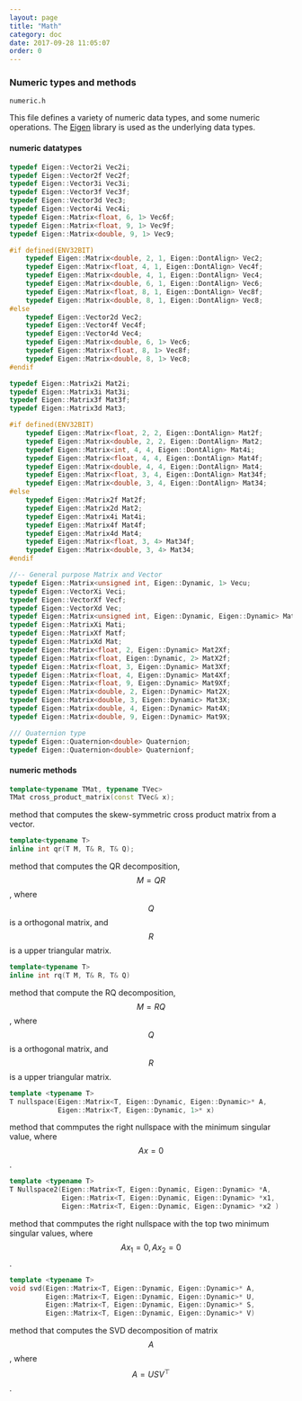 ```yaml
---
layout: page
title: "Math"
category: doc
date: 2017-09-28 11:05:07
order: 0
---
```


### Numeric types and methods
`numeric.h`

This file defines a variety of numeric data types, and some numeric operations. The [Eigen]() library is used as the underlying data types.

#### numeric datatypes
```cpp
typedef Eigen::Vector2i Vec2i;
typedef Eigen::Vector2f Vec2f;
typedef Eigen::Vector3i Vec3i;
typedef Eigen::Vector3f Vec3f;
typedef Eigen::Vector3d Vec3;
typedef Eigen::Vector4i Vec4i;
typedef Eigen::Matrix<float, 6, 1> Vec6f;
typedef Eigen::Matrix<float, 9, 1> Vec9f;
typedef Eigen::Matrix<double, 9, 1> Vec9;

#if defined(ENV32BIT)
    typedef Eigen::Matrix<double, 2, 1, Eigen::DontAlign> Vec2;
    typedef Eigen::Matrix<float, 4, 1, Eigen::DontAlign> Vec4f;
    typedef Eigen::Matrix<double, 4, 1, Eigen::DontAlign> Vec4;
    typedef Eigen::Matrix<double, 6, 1, Eigen::DontAlign> Vec6;
    typedef Eigen::Matrix<float, 8, 1, Eigen::DontAlign> Vec8f;
    typedef Eigen::Matrix<double, 8, 1, Eigen::DontAlign> Vec8;
#else
    typedef Eigen::Vector2d Vec2;
    typedef Eigen::Vector4f Vec4f;
    typedef Eigen::Vector4d Vec4;
    typedef Eigen::Matrix<double, 6, 1> Vec6;
    typedef Eigen::Matrix<float, 8, 1> Vec8f;
    typedef Eigen::Matrix<double, 8, 1> Vec8;
#endif

typedef Eigen::Matrix2i Mat2i;
typedef Eigen::Matrix3i Mat3i;
typedef Eigen::Matrix3f Mat3f;
typedef Eigen::Matrix3d Mat3;

#if defined(ENV32BIT)
    typedef Eigen::Matrix<float, 2, 2, Eigen::DontAlign> Mat2f;
    typedef Eigen::Matrix<double, 2, 2, Eigen::DontAlign> Mat2;
    typedef Eigen::Matrix<int, 4, 4, Eigen::DontAlign> Mat4i;
    typedef Eigen::Matrix<float, 4, 4, Eigen::DontAlign> Mat4f;
    typedef Eigen::Matrix<double, 4, 4, Eigen::DontAlign> Mat4;
    typedef Eigen::Matrix<float, 3, 4, Eigen::DontAlign> Mat34f;
    typedef Eigen::Matrix<double, 3, 4, Eigen::DontAlign> Mat34;
#else
    typedef Eigen::Matrix2f Mat2f;
    typedef Eigen::Matrix2d Mat2;
    typedef Eigen::Matrix4i Mat4i;
    typedef Eigen::Matrix4f Mat4f;
    typedef Eigen::Matrix4d Mat4;
    typedef Eigen::Matrix<float, 3, 4> Mat34f;
    typedef Eigen::Matrix<double, 3, 4> Mat34;
#endif

//-- General purpose Matrix and Vector
typedef Eigen::Matrix<unsigned int, Eigen::Dynamic, 1> Vecu;
typedef Eigen::VectorXi Veci;
typedef Eigen::VectorXf Vecf;
typedef Eigen::VectorXd Vec;
typedef Eigen::Matrix<unsigned int, Eigen::Dynamic, Eigen::Dynamic> Matu;
typedef Eigen::MatrixXi Mati;
typedef Eigen::MatrixXf Matf;
typedef Eigen::MatrixXd Mat;
typedef Eigen::Matrix<float, 2, Eigen::Dynamic> Mat2Xf;
typedef Eigen::Matrix<float, Eigen::Dynamic, 2> MatX2f;
typedef Eigen::Matrix<float, 3, Eigen::Dynamic> Mat3Xf;
typedef Eigen::Matrix<float, 4, Eigen::Dynamic> Mat4Xf;
typedef Eigen::Matrix<float, 9, Eigen::Dynamic> Mat9Xf;
typedef Eigen::Matrix<double, 2, Eigen::Dynamic> Mat2X;
typedef Eigen::Matrix<double, 3, Eigen::Dynamic> Mat3X;
typedef Eigen::Matrix<double, 4, Eigen::Dynamic> Mat4X;
typedef Eigen::Matrix<double, 9, Eigen::Dynamic> Mat9X;

/// Quaternion type
typedef Eigen::Quaternion<double> Quaternion;
typedef Eigen::Quaternion<double> Quaternionf;
```

#### numeric methods
```cpp
template<typename TMat, typename TVec>
TMat cross_product_matrix(const TVec& x);
```
method that computes the skew-symmetric cross product matrix from a vector.

```cpp
template<typename T>
inline int qr(T M, T& R, T& Q);
```
method that computes the QR decomposition, $$M=QR$$, where $$Q$$ is a orthogonal matrix, and $$R$$ is a upper triangular matrix.

```cpp
template<typename T>
inline int rq(T M, T& R, T& Q)
```
method that compute the RQ decomposition, $$M=RQ$$, where $$Q$$ is a orthogonal matrix, and $$R$$ is a upper triangular matrix.

```cpp
template <typename T>
T nullspace(Eigen::Matrix<T, Eigen::Dynamic, Eigen::Dynamic>* A,
            Eigen::Matrix<T, Eigen::Dynamic, 1>* x)
```
method that commputes the right nullspace with the minimum singular value, where $$Ax=0$$.

```cpp
template <typename T>
T Nullspace2(Eigen::Matrix<T, Eigen::Dynamic, Eigen::Dynamic> *A,
             Eigen::Matrix<T, Eigen::Dynamic, Eigen::Dynamic> *x1,
             Eigen::Matrix<T, Eigen::Dynamic, Eigen::Dynamic> *x2 )
```
method that commputes the right nullspace with the top two minimum singular values, where $$Ax_1=0, Ax_2=0$$.

```cpp
template <typename T>
void svd(Eigen::Matrix<T, Eigen::Dynamic, Eigen::Dynamic>* A,
         Eigen::Matrix<T, Eigen::Dynamic, Eigen::Dynamic>* U,
         Eigen::Matrix<T, Eigen::Dynamic, Eigen::Dynamic>* S,
         Eigen::Matrix<T, Eigen::Dynamic, Eigen::Dynamic>* V)
```
method that computes the SVD decomposition of matrix $$A$$, where $$A=USV^\top$$.